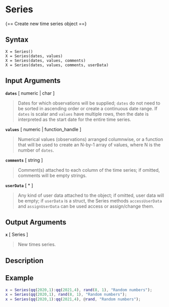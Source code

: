 # Series

{== Create new time series object ==}


## Syntax

    X = Series()
    X = Series(dates, values)
    X = Series(dates, values, comments)
    X = Series(dates, values, comments, userData)


## Input Arguments

__`dates`__ [ numeric | char ] 
>
> Dates for which observations will be supplied; `dates` do not need to be
> sorted in ascending order or create a continuous date range. If `dates`
> is scalar and `values` have multiple rows, then the date is interpreted
> as the start date for the entire time series.
>

__`values`__ [ numeric | function_handle ] 
>
> Numerical values (observations) arranged columnwise, or a function that
> will be used to create an N-by-1 array of values, where N is the number
> of `dates`.
>

__`comments`__ [ string ] 
>
> Comment(s) attached to each column of the time series; if omitted,
> comments will be empty strings.
>

__`userData`__ [ * ] 
>
> Any kind of user data attached to the object; if omitted, user data will
> be empty; if `userData` is a struct, the Series methods `accessUserData`
> and `assignUserData` can be used access or assign/change them.
>

## Output Arguments

__`x`__ [ Series ] 
>
> New times series.
>

## Description


## Example

```matlab
x = Series(qq(2020,1):qq(2021,4), rand(8, 1), "Random numbers");
x = Series(qq(2020,1), rand(8, 1), "Random numbers");
x = Series(qq(2020,1):qq(2021,4), @rand, "Random numbers");
```

